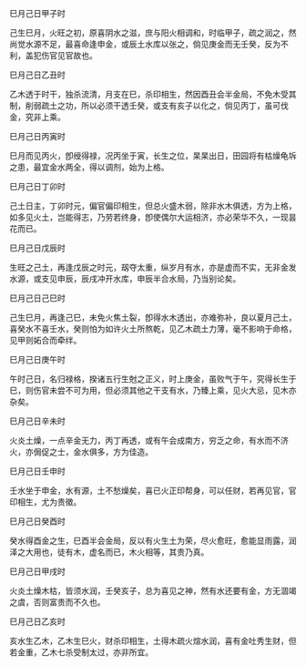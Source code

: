 巳月己日甲子时

己生巳月，火旺之初，原喜阴水之滋，庶与阳火相调和，时临甲子，疏之润之，然尚觉水源不足，最喜命逢申金，或辰土水库以张之，倘见庚金而无壬癸，反为不利，盖犯伤官见官故也。

巳月己日乙丑时

乙木透于时干，独杀流清，月支在巳，杀印相生，然因酉丑会半金局，不免木受其制，削弱疏土之功，所以必须干透壬癸，或支有亥子以化之，倘见丙丁，虽可伐金，究非上乘。

巳月己日丙寅时

巳月而见丙火，卽绶得禄，况丙坐于寅，长生之位，杲杲出日，田园将有枯燥龟坼之患，最宜金水两全，得以调剂，始为上格。

巳月己日丁卯时

己土日主，丁卯时元，偏官偏印相生，但总火盛木弱，除非水木俱透，方为上格，如多见火土，岂能得志，乃劳若终身，卽使偶尔大运相济，亦必荣华不久，一现昙花而已。

巳月己日戊辰时

生旺之己土，再逢戊辰之时元，刼夺太重，纵岁月有水，亦是虚而不实，无非金发水源，或支见申辰，辰戌冲开水库，申辰半合水局，乃当别论矣。

巳月己日己巳时

己生巳月，再逢己巳，未免火焦土裂，卽得水木透出，亦难弥补，良以夏月己土，喜癸水不喜壬水，癸则怕为如许火土所熬乾，见乙木疏土力薄，毫不影响于命格，见甲则妬合而牵绊。

巳月己日庚午时

午时己日，名归禄格，揆诸五行生尅之正义，时上庚金，虽败气于午，究得长生于巳，则伤官未尝不可为用，但必须其他之干支有水，乃臻上乘，见火大忌，见木亦杂矣。

巳月己日辛未时

火炎土燥，一点辛金无力，丙丁再透，或有午会成南方，穷乏之命，有水而不济火，亦侷促之士，金水俱多，方为佳造。

巳月己日壬申时

壬水坐于申金，水有源，土不愁燥矣，喜已火正印帮身，可以任财，若再见官，官印相生，尤为贵徵。

巳月己日癸酉时

癸水得酉金之生，巳酉半会金局，反以有火生土为荣，尽火愈旺，愈能显雨露，润泽之大用也，徒有木，虚名而已，木火相等，其贵乃真。

巳月己日甲戌时

火炎土燥木枯，皆须水润，壬癸亥子，总为喜见之神，然有水还要有金，方无涸竭之虞，否则富贵而不久也。

巳月己日乙亥时

亥水生乙木，乙木生巳火，财杀印相生，土得木疏火煊水润，喜有金吐秀生财，但若金重，乙木七杀受制太过，亦非所宜。

